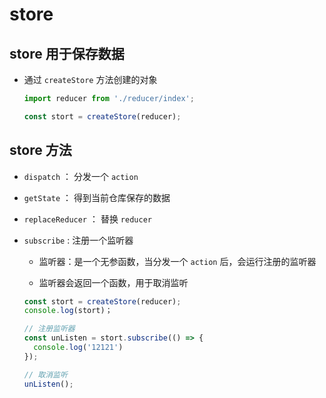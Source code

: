 # store

## store 用于保存数据

  - 通过 `createStore` 方法创建的对象

    ```javascript
    import reducer from './reducer/index';

    const stort = createStore(reducer);
    ```

## store 方法

  - `dispatch` ： 分发一个 `action`

  - `getState` ： 得到当前仓库保存的数据

  - `replaceReducer` ： 替换 `reducer`

  - `subscribe` : 注册一个监听器

      - 监听器：是一个无参函数，当分发一个 `action` 后，会运行注册的监听器

      - 监听器会返回一个函数，用于取消监听

    ```javascript
    const stort = createStore(reducer);
    console.log(stort)；

    // 注册监听器
    const unListen = stort.subscribe(() => {
      console.log('12121')
    });

    // 取消监听
    unListen();
    ```
